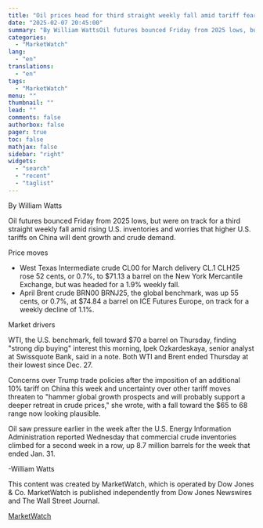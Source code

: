 ```yaml
---
title: "Oil prices head for third straight weekly fall amid tariff fears, U.S. supplies"
date: "2025-02-07 20:45:00"
summary: "By William WattsOil futures bounced Friday from 2025 lows, but were on track for a third straight weekly fall amid rising U.S. inventories and worries that higher U.S. tariffs on China will dent growth and crude demand.Price movesWest Texas Intermediate crude CL00 for March delivery CL.1 CLH25 rose 52 cents,..."
categories:
  - "MarketWatch"
lang:
  - "en"
translations:
  - "en"
tags:
  - "MarketWatch"
menu: ""
thumbnail: ""
lead: ""
comments: false
authorbox: false
pager: true
toc: false
mathjax: false
sidebar: "right"
widgets:
  - "search"
  - "recent"
  - "taglist"
---
```


By William Watts

Oil futures bounced Friday from 2025 lows, but were on track for a third straight weekly fall amid rising U.S. inventories and worries that higher U.S. tariffs on China will dent growth and crude demand.

Price moves

* West Texas Intermediate crude CL00 for March delivery CL.1 CLH25 rose 52 cents, or 0.7%, to $71.13 a barrel on the New York Mercantile Exchange, but was headed for a 1.9% weekly fall.
* April Brent crude BRN00 BRNJ25, the global benchmark, was up 55 cents, or 0.7%, at $74.84 a barrel on ICE Futures Europe, on track for a weekly decline of 1.1%.

Market drivers

WTI, the U.S. benchmark, fell toward $70 a barrel on Thursday, finding "strong dip buying" interest this morning, Ipek Ozkardeskaya, senior analyst at Swissquote Bank, said in a note. Both WTI and Brent ended Thursday at their lowest since Dec. 27.

Concerns over Trump trade policies after the imposition of an additional 10% tariff on China this week and uncertainty over other tariff moves threaten to "hammer global growth prospects and will probably support a deeper retreat in crude prices," she wrote, with a fall toward the $65 to 68 range now looking plausible.

Oil saw pressure earlier in the week after the U.S. Energy Information Administration reported Wednesday that commercial crude inventories climbed for a second week in a row, up 8.7 million barrels for the week that ended Jan. 31.

-William Watts

This content was created by MarketWatch, which is operated by Dow Jones & Co. MarketWatch is published independently from Dow Jones Newswires and The Wall Street Journal.

[MarketWatch](https://www.tradingview.com/news/DJN_SN20250207008552:0/)
